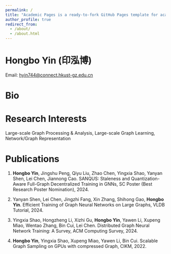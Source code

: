 ```yaml
---
permalink: /
title: "Academic Pages is a ready-to-fork GitHub Pages template for academic personal websites"
author_profile: true
redirect_from: 
  - /about/
  - /about.html
---
```


Hongbo Yin (印泓博)
====

Email: hyin744@connect.hkust-gz.edu.cn

Bio
====

Research Interests
======
Large-scale Graph Processing & Analysis, Large-scale Graph Learning, Network/Graph Representation 

Publications
======

1. **Hongbo Yin**, Jingshu Peng, Qiyu Liu, Zhao Chen, Yingxia Shao, Yanyan Shen, Lei Chen, Jiannong Cao. SANQUS: Staleness and Quantization-Aware Full-Graph Decentralized Training in GNNs, SC Poster (Best Research Poster Nomination), 2024.

1. Yanyan Shen, Lei Chen, Jingzhi Fang, Xin Zhang, Shihong Gao, **Hongbo Yin**. Efficient Training of Graph Neural Networks on Large Graphs, VLDB Tutorial, 2024.

1. Yingxia Shao, Hongzheng Li, Xizhi Gu, **Hongbo Yin**, Yawen Li, Xupeng Miao, Wentao Zhang, Bin Cui, Lei Chen. Distributed Graph Neural Network Training: A Survey, ACM Computing Survey, 2024.

1. **Hongbo Yin**, Yingxia Shao, Xupeng Miao, Yawen Li, Bin Cui. Scalable Graph Sampling on GPUs with compressed Graph, CIKM, 2022.
